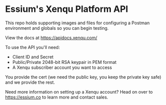 # Essium's Xenqu Platform API

This repo holds supporting images and files for configuring a Postman environment and globals so you can begin testing.

View the docs at https://apidocs.xenqu.com/

To use the API you'll need:

* Client ID and Secret
* Public/Private 2048-bit RSA keypair in PEM format
* A Xenqu subscriber account you want to access

You provide the cert (we need the public key, you keep the private key safe) and we provide the rest.

Need more information on setting up a Xenqu account?  Head on over to https://essium.co to learn more and contact sales.
